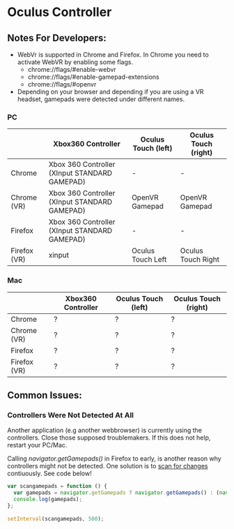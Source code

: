 # Oculus Controller

## Notes For Developers:
- WebVr is supported in Chrome and Firefox. In Chrome you need to activate WebVR by enabling some flags.
  - chrome://flags/#enable-webvr
  - chrome://flags/#enable-gamepad-extensions
  - chrome://flags/#openvr
- Depending on your browser and depending if you are using a VR headset, gamepads were detected under different names.

### PC

|             | Xbox360 Controller                            | Oculus Touch (left) | Oculus Touch (right) |
|-------------|-----------------------------------------------|---------------------|----------------------|
| Chrome      | Xbox 360 Controller (XInput STANDARD GAMEPAD) | -                   | -                    |
| Chrome (VR) | Xbox 360 Controller (XInput STANDARD GAMEPAD) | OpenVR Gamepad      | OpenVR Gamepad       |
| Firefox     | Xbox 360 Controller (XInput STANDARD GAMEPAD) | -                   | -                    |
| Firefox (VR)| xinput                                        | Oculus Touch Left   | Oculus Touch Right   |

### Mac

|             | Xbox360 Controller                            | Oculus Touch (left) | Oculus Touch (right) |
|-------------|-----------------------------------------------|---------------------|----------------------|
| Chrome      | ?                                             | ?                   | ?                    |
| Chrome (VR) | ?                                             | ?                   | ?                    |
| Firefox     | ?                                             | ?                   | ?                    |
| Firefox (VR)| ?                                             | ?                   | ?                    |

## Common Issues:

### Controllers Were Not Detected At All
Another application (e.g another webbrowser) is currently using the controllers. Close those supposed troublemakers. If this does not help, restart your PC/Mac.

Calling *navigator.getGamepads()* in Firefox to early, is  another reason why controllers might not be detected. One solution is to [scan for changes](https://developer.mozilla.org/en-US/docs/Web/API/Gamepad_API/Using_the_Gamepad_API) contiuously. See code below! 
```javascript
var scangamepads = function () {
  var gamepads = navigator.getGamepads ? navigator.getGamepads() : (navigator.webkitGetGamepads ? navigator.webkitGetGamepads : []);
  console.log(gamepads);
};
    
setInterval(scangamepads, 500);
```



